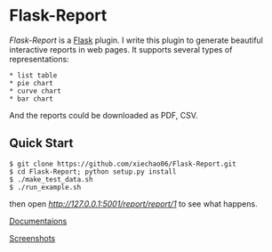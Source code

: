 Flask-Report
============

*Flask-Report* is a [Flask](flask.pooco.org) plugin. I write this plugin to generate beautiful interactive reports in web pages. It supports several types of representations:
    
    * list table 
    * pie chart
    * curve chart
    * bar chart

And the reports could be downloaded as PDF, CSV.


Quick Start
-----------

```
$ git clone https://github.com/xiechao06/Flask-Report.git
$ cd Flask-Report; python setup.py install
$ ./make_test_data.sh
$ ./run_example.sh
```
then open *http://127.0.0.1:5001/report/report/1* to see what happens.


[Documentaions](puzheng.github.io/flask-report)

[Screenshots](puzheng.github.io/flask-report/screenshots.html)
